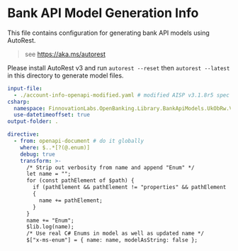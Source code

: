 # Bank API Model Generation Info

This file contains configuration for generating bank API models using AutoRest.

> see https://aka.ms/autorest

Please install AutoRest v3 and run `autorest --reset` then `autorest --latest` in this directory to generate model files.

``` yaml
input-file:
  - ./account-info-openapi-modified.yaml # modified AISP v3.1.8r5 spec
csharp:
  namespace: FinnovationLabs.OpenBanking.Library.BankApiModels.UkObRw.V3p1p8.Aisp
  use-datetimeoffset: true
output-folder: .

directive:
  - from: openapi-document # do it globally 
    where: $..*[?(@.enum)]
    debug: true
    transform: >-
      /* Strip out verbosity from name and append "Enum" */
      let name = "";
      for (const pathElement of $path) {
        if (pathElement && pathElement != "properties" && pathElement != "definitions" && pathElement != "components" && pathElement != "schemas" && pathElement != "items")
        {
          name += pathElement;
        }
      }
      name += "Enum";
      $lib.log(name);
      /* Use real C# Enums in model as well as updated name */     
      $["x-ms-enum"] = { name: name, modelAsString: false };

``` 